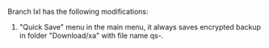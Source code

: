 Branch lxl has the following modifications:
1. "Quick Save" menu in the main menu, it always saves encrypted backup in folder "Download/xa" with file name qs-<timestamp>.

